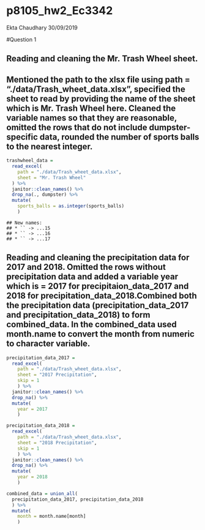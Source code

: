 p8105\_hw2\_Ec3342
================
Ekta Chaudhary
30/09/2019

\#Question
1

## Reading and cleaning the Mr. Trash Wheel sheet.

## Mentioned the path to the xlsx file using path = “./data/Trash\_wheet\_data.xlsx”, specified the sheet to read by providing the name of the sheet which is Mr. Trash Wheel here. Cleaned the variable names so that they are reasonable, omitted the rows that do not include dumpster-specific data, rounded the number of sports balls to the nearest integer.

``` r
trashwheel_data = 
  read_excel(
    path = "./data/Trash_wheet_data.xlsx", 
    sheet = "Mr. Trash Wheel"
  ) %>%
  janitor::clean_names() %>%
  drop_na(., dumpster) %>%
  mutate(
    sports_balls = as.integer(sports_balls)
    )
```

    ## New names:
    ## * `` -> ...15
    ## * `` -> ...16
    ## * `` -> ...17

## Reading and cleaning the precipitation data for 2017 and 2018. Omitted the rows without precipitation data and added a variable year which is = 2017 for precipitaion\_data\_2017 and 2018 for precipitation\_data\_2018.Combined both the precipitation data (precipitation\_data\_2017 and precipitation\_data\_2018) to form combined\_data. In the combined\_data used month.name to convert the month from numeric to character variable.

``` r
precipitation_data_2017 =
  read_excel(
    path = "./data/Trash_wheet_data.xlsx",
    sheet = "2017 Precipitation", 
    skip = 1
    ) %>%
  janitor::clean_names() %>%
  drop_na() %>%
  mutate(
    year = 2017
    )

precipitation_data_2018 =
  read_excel(
    path = "./data/Trash_wheet_data.xlsx",
    sheet = "2018 Precipitation",
    skip = 1
    ) %>%
  janitor::clean_names() %>%
  drop_na() %>%
  mutate(
    year = 2018
    )

combined_data = union_all(
  precipitation_data_2017, precipitation_data_2018
  ) %>%
  mutate(
    month = month.name[month] 
    )
```
